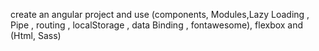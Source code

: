 create an angular project and use (components, Modules,Lazy Loading , Pipe , routing , localStorage , data Binding , fontawesome), flexbox and (Html, Sass)
